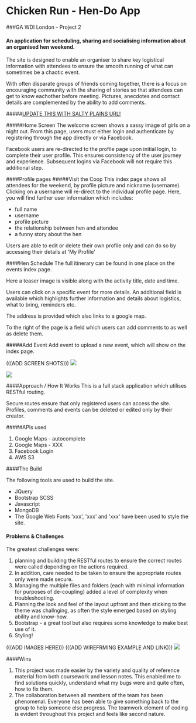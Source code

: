 # Chicken Run - Hen-Do App

###GA WDI London - Project 2

#### An application for scheduling, sharing and socialising information about an organised hen weekend.

The site is designed to enable an organiser to share key logistical information with attendees to ensure the smooth running of what can sometimes be a chaotic event.

With often disparate groups of friends coming together, there is a focus on encouraging community with the sharing of stories so that attendees can get to know eachother before meeting.  Pictures, anecdotes and contact details are complemented by the ability to add comments. 


#####[UPDATE THIS WITH SALTY PLAINS URL!](https://safe-spire-58181.herokuapp.com/)

#####Home Screen
The welcome screen shows a sassy image of girls on a night out.  From this page, users must either login and authenticate by registering through the app directly or via Facebook.

Facebook users are re-directed to the profile page upon initial login, to complete their user profile.  This ensures consistency of the user journey and experience.
Subsequent logins via Facebook will not require this additional step.

####Profile pages
#####Visit the Coop
This index page shows all attendees for the weekend, by profile picture and nickname (username).
Clicking on a username will re-direct to the individual profile page.  Here, you will find further user information which includes:

* full name
* username
* profile picture
* the relationship between hen and attendee
* a funny story about the hen

Users are able to edit or delete their own profile only and can do so by accessing their details at 'My Profile'

####Hen Schedule
The full itinerary can be found in one place on the events index page.

Here a teaser image is visible along with the activity title, date and time.

Users can click on a specific event for more details.
An additional field is available which highlights further information and details about logistics, what to bring, reminders etc.

The address is provided which also links to a google map.

To the right of the page is a field which users can add comments to as well as delete them.

#####Add Event
Add event to upload a new event, which will show on the index page.


(((ADD SCREEN SHOTS)))
![](./images/CP_selectHunkScreen.png)



![](./images/CP_gamePlay.png)

####Approach / How It Works
This is a full stack application which utilises RESTful routing.  

Secure routes ensure that only registered users can access the site. Profiles, comments and events can be deleted or edited only by their creator.

#####APIs used

1. Google Maps - autocomplete
2. Google Maps - XXX
3. Facebook Login
4. AWS S3 

####The Build

The following tools are used to build the site.

* JQuery
* Bootstrap SCSS
* Javascript 
* MongoDB
* The Google Web Fonts 'xxx', 'xxx' and 'xxx' have been used to style the site.

#### Problems & Challenges

The greatest challenges were:

1. planning and building the RESTful routes to ensure the correct routes were called depending on the actions required.
2. In addition, care needed to be taken to ensure the appropriate routes only were made secure.
3. Managing the multiple files and folders (each with minimal information for purposes of de-coupling) added a level of complexity when troubleshooting.
4. Planning the look and feel of the layout upfront and then sticking to the theme was challnging, as often the style emerged based on styling ability and know-how.
5. Bootstrap - a great tool but also requires some knowledge to make best use of it.
6. Styling!


(((ADD IMAGES HERE)))
(((ADD WIREFRMING EXAMPLE AND LINK)))
![](./images/CP_gameArray.png)

####Wins
1. This project was made easier by the variety and quality of reference material from both coursework and lesson notes.  This enabled me to find solutions quickly, understand what my bugs were and quite often, how to fix them.  
2. The collaboration between all members of the team has been phenomenal.  Everyone has been able to give something back to the group to help someone else progress.  The teamwork element of coding is evident throughout this project and feels like second nature.



 




